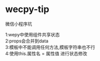 # wecpy-tip
微信小程序坑


1:wepy中使用组件共享状态     
2:props会合并到data     
3:模板中不能调用任何方法,模板字符串也不行     
4:使用this.属性名 = 属性值 进行状态修改     
